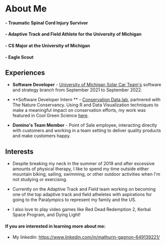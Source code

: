 # About Me

####  - Traumatic Spinal Cord Injury Survivor
####  - Adaptive Track and Field Athlete for the University of Michigan
####  - CS Major at the University of Michigan
####  - Eagle Scout

## Experiences

- **Software Developer** - [University of Michigan Solar Car Team's](https://www.solarcar.engin.umich.edu/) software and strategy branch from September 2021 to September 2022.

- **Software Developer Intern ** - [Conservation Data lab](https://conservationdatalab.org/), partnered with The Nature Conservancy. Using R and Data Visualization techniques to make a meaningful impact on conservation efforts, my work was featured in Cool Green Science [here](https://blog.nature.org/2022/03/02/whats-left-not-lost-a-story-of-recovery-and-the-evolution-of-a-new-shiny-app/).

- **Domino's Team Member** - Point of Sale employee, interacting directly with customers and working in a team setting to deliver quality products and make customers happy.


## Interests

- Despite breaking my neck in the summer of 2019 and after excessive amounts of physical therapy, I like to spend my time outside either mountain biking, sailing, swimming, or other outdoor activities when I'm not studying or exercising.

- Currently on the Adaptive Track and Field team working on becoming one of the top adaptive track and field atheletes with aspirations for going to the Paralympics to represent my family and the US.

- I also love to play video games like Red Dead Redemption 2, Kerbal Space Program, and Dying Light!

#### If you are interested in learning more about me:

- My linkedin: https://www.linkedin.com/in/mathurin-gagnon-649139221/
<!---
mtgagnon/mtgagnon is a ✨ special ✨ repository because its `README.md` (this file) appears on your GitHub profile.
You can click the Preview link to take a look at your changes.
--->
